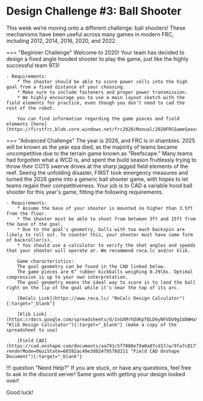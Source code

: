 # Design Challenge #3: Ball Shooter
This week we’re moving onto a different challenge: ball shooters! These mechanisms have been useful across many games in modern FRC, including 2012, 2014, 2016, 2020, and 2022. 

=== "Beginner Challenge"
    Welcome to 2020! Your team has decided to design a fixed angle hooded shooter to play the game, just like the highly successful team 973!

    - Requirements:
        * The shooter should be able to score power cells into the high goal from a fixed distance of your choosing.
        * Make sure to include fasteners and proper power transmission.
        * We highly encourage you to use a main layout sketch with the field elements for practice, even though you don’t need to cad the rest of the robot.

        You can find information regarding the game pieces and field elements [here](https://firstfrc.blob.core.windows.net/frc2020/Manual/2020FRCGameSeasonManual.pdf).

=== "Advanced Challenge"
    The year is 2026, and FRC is in shambles. 2025 will be known as the year epa died, as the majority of teams became uncompetitive due to the terrain game known as “Reefscape.” Many teams had forgotten what a WCD is, and spent the build season fruitlessly trying to throw their COTS swerve drives at the sharp jagged field elements of the reef. Seeing the unfolding disaster, FIRST took emergency measures and turned the 2026 game into a generic ball shooter game, with hopes to let teams regain their competitiveness. 
        Your job is to CAD a variable hood ball shooter for this year's game, fitting the following requirements. 

    - Requirements:
        * Assume the base of your shooter is mounted no higher than 3.5ft from the floor.
        * The shooter must be able to shoot from between 3ft and 15ft from the base of the goal.
        * Due to the goal's geometry, balls with too much backspin are likely to roll out. To counter this, your shooter must have some form of backroller(s).
        * You should use a calculator to verify the shot angles and speeds that your shooter will operate at. We recommend reca.lc and/or klib.

        Game characteristics:
        The goal geometry can be found in the CAD linked below.
        The game pieces are 6” rubber kickballs weighing 0.29lbs. Optimal compression is up to your own interpretation.
        The goal geometry means the ideal way to score is to land the ball right on the lip of the goal while it’s near the top of its arc.

        [ReCalc Link](https://www.reca.lc/ "ReCalc Design Calculator"){:target="_blank"}

        [Klib Link](https://docs.google.com/spreadsheets/d/1nGXMrhDdKpTQLD6yNFVDU9gId8WHatjQ_5eJAODExIY/edit#gid=179212563 "Klib Design Calculator"){:target="_blank"} (make a copy of the spreadsheet to use)
        
        [Field CAD](https://cad.onshape.com/documents/aa791c5f7088e79a0a87cd17/w/9fa7c81772ed25b960d91b42/e/4a36003268192a4442d5a65b?renderMode=0&uiState=66592ac49e3d02479578d211 "Field CAD Onshape Document"){:target="_blank"}

!!! question "Need Help?"
    If you are stuck, or have any questions, feel free to ask in the discord server! Same goes with getting your design looked over!

Good luck!